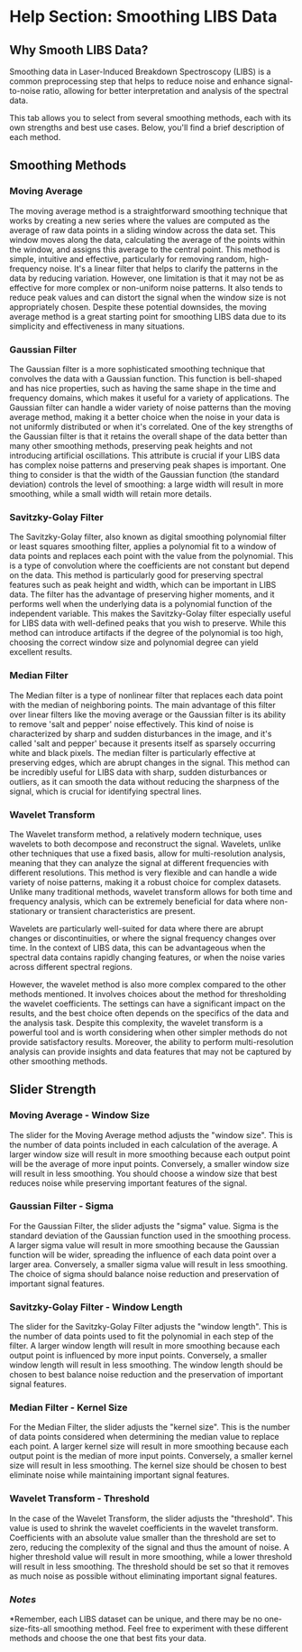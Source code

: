 # Help Section: Smoothing LIBS Data

## Why Smooth LIBS Data?

Smoothing data in Laser-Induced Breakdown Spectroscopy (LIBS) is a common preprocessing step that helps to reduce noise and enhance signal-to-noise ratio, allowing for better interpretation and analysis of the spectral data.

This tab allows you to select from several smoothing methods, each with its own strengths and best use cases. Below, you'll find a brief description of each method.

## Smoothing Methods

### Moving Average

The moving average method is a straightforward smoothing technique that works by creating a new series where the values are computed as the average of raw data points in a sliding window across the data set. This window moves along the data, calculating the average of the points within the window, and assigns this average to the central point. This method is simple, intuitive and effective, particularly for removing random, high-frequency noise. It's a linear filter that helps to clarify the patterns in the data by reducing variation. However, one limitation is that it may not be as effective for more complex or non-uniform noise patterns. It also tends to reduce peak values and can distort the signal when the window size is not appropriately chosen. Despite these potential downsides, the moving average method is a great starting point for smoothing LIBS data due to its simplicity and effectiveness in many situations.

### Gaussian Filter

The Gaussian filter is a more sophisticated smoothing technique that convolves the data with a Gaussian function. This function is bell-shaped and has nice properties, such as having the same shape in the time and frequency domains, which makes it useful for a variety of applications. The Gaussian filter can handle a wider variety of noise patterns than the moving average method, making it a better choice when the noise in your data is not uniformly distributed or when it's correlated. One of the key strengths of the Gaussian filter is that it retains the overall shape of the data better than many other smoothing methods, preserving peak heights and not introducing artificial oscillations. This attribute is crucial if your LIBS data has complex noise patterns and preserving peak shapes is important. One thing to consider is that the width of the Gaussian function (the standard deviation) controls the level of smoothing: a large width will result in more smoothing, while a small width will retain more details.

### Savitzky-Golay Filter

The Savitzky-Golay filter, also known as digital smoothing polynomial filter or least squares smoothing filter, applies a polynomial fit to a window of data points and replaces each point with the value from the polynomial. This is a type of convolution where the coefficients are not constant but depend on the data. This method is particularly good for preserving spectral features such as peak height and width, which can be important in LIBS data. The filter has the advantage of preserving higher moments, and it performs well when the underlying data is a polynomial function of the independent variable. This makes the Savitzky-Golay filter especially useful for LIBS data with well-defined peaks that you wish to preserve. While this method can introduce artifacts if the degree of the polynomial is too high, choosing the correct window size and polynomial degree can yield excellent results.

### Median Filter

The Median filter is a type of nonlinear filter that replaces each data point with the median of neighboring points. The main advantage of this filter over linear filters like the moving average or the Gaussian filter is its ability to remove 'salt and pepper' noise effectively. This kind of noise is characterized by sharp and sudden disturbances in the image, and it's called 'salt and pepper' because it presents itself as sparsely occurring white and black pixels. The median filter is particularly effective at preserving edges, which are abrupt changes in the signal. This method can be incredibly useful for LIBS data with sharp, sudden disturbances or outliers, as it can smooth the data without reducing the sharpness of the signal, which is crucial for identifying spectral lines.

### Wavelet Transform

The Wavelet transform method, a relatively modern technique, uses wavelets to both decompose and reconstruct the signal. Wavelets, unlike other techniques that use a fixed basis, allow for multi-resolution analysis, meaning that they can analyze the signal at different frequencies with different resolutions. This method is very flexible and can handle a wide variety of noise patterns, making it a robust choice for complex datasets. Unlike many traditional methods, wavelet transform allows for both time and frequency analysis, which can be extremely beneficial for data where non-stationary or transient characteristics are present.

Wavelets are particularly well-suited for data where there are abrupt changes or discontinuities, or where the signal frequency changes over time. In the context of LIBS data, this can be advantageous when the spectral data contains rapidly changing features, or when the noise varies across different spectral regions.

However, the wavelet method is also more complex compared to the other methods mentioned. It involves choices about the method for thresholding the wavelet coefficients. The settings can have a significant impact on the results, and the best choice often depends on the specifics of the data and the analysis task. Despite this complexity, the wavelet transform is a powerful tool and is worth considering when other simpler methods do not provide satisfactory results. Moreover, the ability to perform multi-resolution analysis can provide insights and data features that may not be captured by other smoothing methods.

## Slider Strength

### Moving Average - Window Size

The slider for the Moving Average method adjusts the "window size". This is the number of data points included in each calculation of the average. A larger window size will result in more smoothing because each output point will be the average of more input points. Conversely, a smaller window size will result in less smoothing. You should choose a window size that best reduces noise while preserving important features of the signal.

### Gaussian Filter - Sigma

For the Gaussian Filter, the slider adjusts the "sigma" value. Sigma is the standard deviation of the Gaussian function used in the smoothing process. A larger sigma value will result in more smoothing because the Gaussian function will be wider, spreading the influence of each data point over a larger area. Conversely, a smaller sigma value will result in less smoothing. The choice of sigma should balance noise reduction and preservation of important signal features.

### Savitzky-Golay Filter - Window Length

The slider for the Savitzky-Golay Filter adjusts the "window length". This is the number of data points used to fit the polynomial in each step of the filter. A larger window length will result in more smoothing because each output point is influenced by more input points. Conversely, a smaller window length will result in less smoothing. The window length should be chosen to best balance noise reduction and the preservation of important signal features.

### Median Filter - Kernel Size

For the Median Filter, the slider adjusts the "kernel size". This is the number of data points considered when determining the median value to replace each point. A larger kernel size will result in more smoothing because each output point is the median of more input points. Conversely, a smaller kernel size will result in less smoothing. The kernel size should be chosen to best eliminate noise while maintaining important signal features.

### Wavelet Transform - Threshold

In the case of the Wavelet Transform, the slider adjusts the "threshold". This value is used to shrink the wavelet coefficients in the wavelet transform. Coefficients with an absolute value smaller than the threshold are set to zero, reducing the complexity of the signal and thus the amount of noise. A higher threshold value will result in more smoothing, while a lower threshold will result in less smoothing. The threshold should be set so that it removes as much noise as possible without eliminating important signal features.

### *Notes*

\*Remember, each LIBS dataset can be unique, and there may be no one-size-fits-all smoothing method. Feel free to experiment with these different methods and choose the one that best fits your data.
